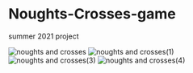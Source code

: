 # Noughts-Crosses-game
summer 2021 project

![noughts and crosses](https://user-images.githubusercontent.com/95420080/220990458-a746574b-1abb-4549-8ddb-98035a6e3368.png)
![noughts and crosses(1)](https://user-images.githubusercontent.com/95420080/220990462-37de35bc-ae1f-4d64-afe5-06743725eaf5.png)
![noughts and crosses(3)](https://user-images.githubusercontent.com/95420080/220990465-147ef4f3-e793-4325-ba70-da173ae56fc8.png)
![noughts and crosses(4)](https://user-images.githubusercontent.com/95420080/220990467-f8d0bf76-962f-47c1-b9a2-ad6cab8f9326.png)
